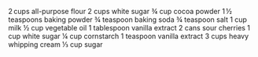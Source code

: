 2 cups all-purpose flour
2 cups white sugar
¾ cup cocoa powder
1 ½ teaspoons baking powder
¾ teaspoon baking soda
¾ teaspoon salt
1 cup milk
½ cup vegetable oil
1 tablespoon vanilla extract
2 cans sour cherries
1 cup white sugar
¼ cup cornstarch
1 teaspoon vanilla extract
3 cups heavy whipping cream
⅓ cup sugar